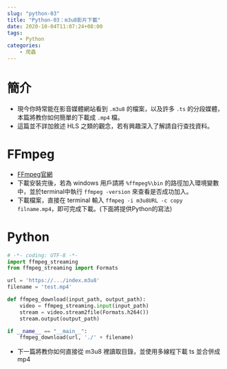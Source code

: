 ```yaml
---
slug: "python-03"
title: "Python-03：m3u8影片下載"
date: 2020-10-04T11:07:24+08:00
tags:
    - Python
categories:
    - 爬蟲
---
```

# 簡介
- 現今你時常能在影音媒體網站看到 `.m3u8` 的檔案，以及許多 `.ts` 的分段媒體，本篇將教你如何簡單的下載成 `.mp4` 檔。
- 這篇並不詳加敘述 HLS 之類的觀念，若有興趣深入了解請自行查找資料。

# FFmpeg
- [FFmpeg官網](https://ffmpeg.org/)
- 下載安裝完後，若為 windows 用戶請將 `%ffmpeg%\bin` 的路徑加入環境變數中，並於terminal中執行 `ffmpeg -version` 來查看是否成功加入。
- 下載檔案，直接在 terminal 輸入 `ffmpeg -i m3u8URL -c copy filname.mp4`，即可完成下載。(下面將提供Python的寫法)

# Python
```python
# -*- coding: UTF-8 -*-
import ffmpeg_streaming
from ffmpeg_streaming import Formats

url = 'https://.../index.m3u8'
filename = 'test.mp4'

def ffmpeg_download(input_path, output_path):
    video = ffmpeg_streaming.input(input_path)
    stream = video.stream2file(Formats.h264())
    stream.output(output_path)

if __name__ == "__main__":
    ffmpeg_download(url, './' + filename)
```
- 下一篇將教你如何直接從 m3u8 裡讀取目錄，並使用多線程下載 ts 並合併成 mp4